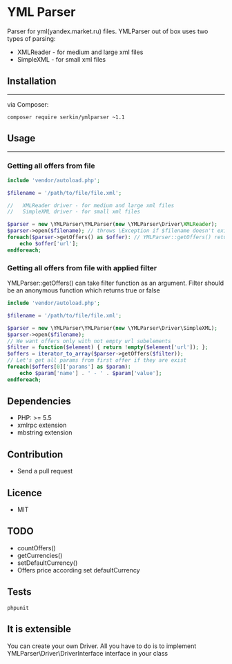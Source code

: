 # YML Parser
Parser for yml(yandex.market.ru) files. YMLParser out of box uses two types of parsing:
* XMLReader - for medium and large xml files
* SimpleXML - for small xml files

## Installation
---
via Composer:

```
composer require serkin/ymlparser ~1.1
```

## Usage
---
### Getting all offers from file

```php
include 'vendor/autoload.php';

$filename = '/path/to/file/file.xml';

//   XMLReader driver - for medium and large xml files
//   SimpleXML driver - for small xml files

$parser = new \YMLParser\YMLParser(new \YMLParser\Driver\XMLReader);
$parser->open($filename); // throws \Exception if $filename doesn't exist or empty
foreach($parser->getOffers() as $offer): // YMLParser::getOffers() returns \Generator
    echo $offer['url'];
endforeach;
```
### Getting all offers from file with applied filter
YMLParser::getOffers() can take filter function as an argument. Filter should be an anonymous function which returns true or false
```php
include 'vendor/autoload.php';

$filename = '/path/to/file/file.xml';

$parser = new \YMLParser\YMLParser(new \YMLParser\Driver\SimpleXML);
$parser->open($filename);
// We want offers only with not empty url subelements
$filter = function($element) { return !empty($element['url']); }; 
$offers = iterator_to_array($parser->getOffers($filter));
// Let's get all params from first offer if they are exist
foreach($offers[0]['params'] as $param):
	echo $param['name'] . ' - ' . $param['value'];
endforeach;

```

## Dependencies
* PHP: >= 5.5
* xmlrpc extension
* mbstring extension

## Contribution
* Send a pull request

## Licence
* MIT

## TODO
* countOffers()
* getCurrencies()
* setDefaultCurrency()
* Offers price according set defaultCurrency

## Tests
```
phpunit
```

## It is extensible
You can create your own Driver. All you have to do is to implement YMLParser\Driver\DriverInterface interface in your class

